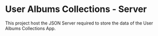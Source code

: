 # User Albums Collections - Server

This project host the JSON Server required to store the data of the User Albums Collections App. 

